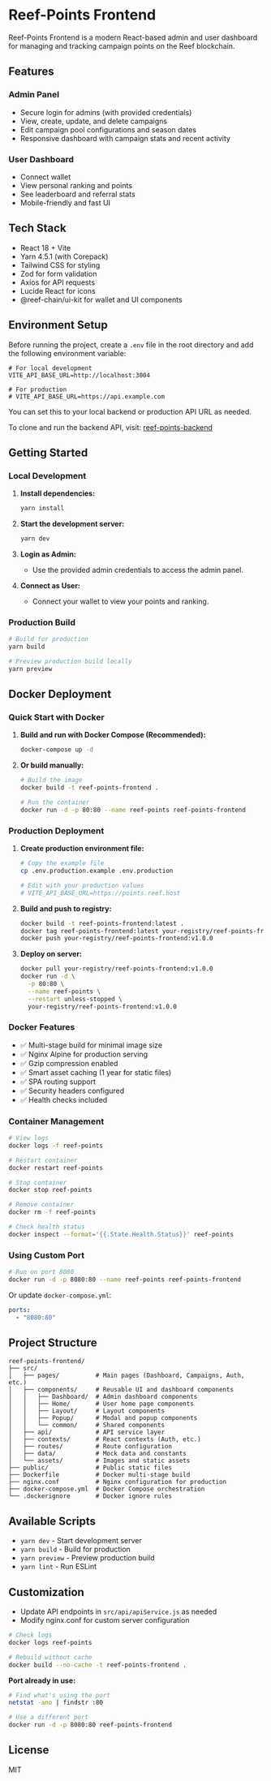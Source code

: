# Reef-Points Frontend

Reef-Points Frontend is a modern React-based admin and user dashboard for managing and tracking campaign points on the Reef blockchain.

## Features

### Admin Panel

- Secure login for admins (with provided credentials)
- View, create, update, and delete campaigns
- Edit campaign pool configurations and season dates
- Responsive dashboard with campaign stats and recent activity

### User Dashboard

- Connect wallet
- View personal ranking and points
- See leaderboard and referral stats
- Mobile-friendly and fast UI

## Tech Stack

- React 18 + Vite
- Yarn 4.5.1 (with Corepack)
- Tailwind CSS for styling
- Zod for form validation
- Axios for API requests
- Lucide React for icons
- @reef-chain/ui-kit for wallet and UI components

## Environment Setup

Before running the project, create a `.env` file in the root directory and add the following environment variable:

```env
# For local development
VITE_API_BASE_URL=http://localhost:3004

# For production
# VITE_API_BASE_URL=https://api.example.com
```

You can set this to your local backend or production API URL as needed.

To clone and run the backend API, visit: [reef-points-backend](https://github.com/abdul745/reef-points-backend)

## Getting Started

### Local Development

1. **Install dependencies:**

   ```bash
   yarn install
   ```

2. **Start the development server:**

   ```bash
   yarn dev
   ```

3. **Login as Admin:**

   - Use the provided admin credentials to access the admin panel.

4. **Connect as User:**
   - Connect your wallet to view your points and ranking.

### Production Build

```bash
# Build for production
yarn build

# Preview production build locally
yarn preview
```

## Docker Deployment

### Quick Start with Docker

1. **Build and run with Docker Compose (Recommended):**

   ```bash
   docker-compose up -d
   ```

2. **Or build manually:**

   ```bash
   # Build the image
   docker build -t reef-points-frontend .

   # Run the container
   docker run -d -p 80:80 --name reef-points reef-points-frontend
   ```

### Production Deployment

1. **Create production environment file:**

   ```bash
   # Copy the example file
   cp .env.production.example .env.production

   # Edit with your production values
   # VITE_API_BASE_URL=https://points.reef.host
   ```

2. **Build and push to registry:**

   ```bash
   docker build -t reef-points-frontend:latest .
   docker tag reef-points-frontend:latest your-registry/reef-points-frontend:v1.0.0
   docker push your-registry/reef-points-frontend:v1.0.0
   ```

3. **Deploy on server:**

   ```bash
   docker pull your-registry/reef-points-frontend:v1.0.0
   docker run -d \
     -p 80:80 \
     --name reef-points \
     --restart unless-stopped \
     your-registry/reef-points-frontend:v1.0.0
   ```

### Docker Features

- ✅ Multi-stage build for minimal image size
- ✅ Nginx Alpine for production serving
- ✅ Gzip compression enabled
- ✅ Smart asset caching (1 year for static files)
- ✅ SPA routing support
- ✅ Security headers configured
- ✅ Health checks included

### Container Management

```bash
# View logs
docker logs -f reef-points

# Restart container
docker restart reef-points

# Stop container
docker stop reef-points

# Remove container
docker rm -f reef-points

# Check health status
docker inspect --format='{{.State.Health.Status}}' reef-points
```

### Using Custom Port

```bash
# Run on port 8080
docker run -d -p 8080:80 --name reef-points reef-points-frontend
```

Or update `docker-compose.yml`:

```yaml
ports:
  - "8080:80"
```

## Project Structure

```
reef-points-frontend/
├── src/
│   ├── pages/          # Main pages (Dashboard, Campaigns, Auth, etc.)
│   ├── components/     # Reusable UI and dashboard components
│   │   ├── Dashboard/  # Admin dashboard components
│   │   ├── Home/       # User home page components
│   │   ├── Layout/     # Layout components
│   │   ├── Popup/      # Modal and popup components
│   │   └── common/     # Shared components
│   ├── api/            # API service layer
│   ├── contexts/       # React contexts (Auth, etc.)
│   ├── routes/         # Route configuration
│   ├── data/           # Mock data and constants
│   └── assets/         # Images and static assets
├── public/             # Public static files
├── Dockerfile          # Docker multi-stage build
├── nginx.conf          # Nginx configuration for production
├── docker-compose.yml  # Docker Compose orchestration
└── .dockerignore       # Docker ignore rules
```

## Available Scripts

- `yarn dev` - Start development server
- `yarn build` - Build for production
- `yarn preview` - Preview production build
- `yarn lint` - Run ESLint

## Customization

- Update API endpoints in `src/api/apiService.js` as needed
- Modify nginx.conf for custom server configuration

```bash
# Check logs
docker logs reef-points

# Rebuild without cache
docker build --no-cache -t reef-points-frontend .
```

**Port already in use:**

```bash
# Find what's using the port
netstat -ano | findstr :80

# Use a different port
docker run -d -p 8080:80 reef-points-frontend
```

## License

MIT
